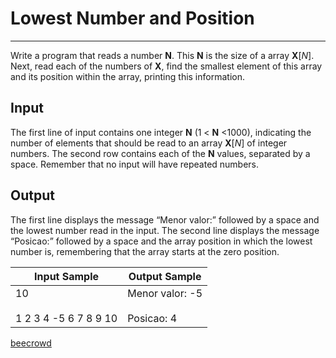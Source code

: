 # Lowest Number and Position

---

Write a program that reads a number **N**. This **N** is the size of a array **X**[*N*]. Next, read each of the numbers of **X**, find the smallest element of this array and its position within the array, printing this information.

## Input

The first line of input contains one integer **N** (1 < **N** <1000), indicating the number of elements that should be read to an array **X**[*N*] of integer numbers. The second row contains each of the **N** values, separated by a space. Remember that no input will have repeated numbers.

## Output

The first line displays the message “Menor valor:” followed by a space and the lowest number read in the input. The second line displays the message “Posicao:” followed by a space and the array position in which the lowest number is, remembering that the array starts at the zero position.

| Input Sample                    | Output Sample                     |
| ------------------------------- | --------------------------------- |
| 10<br><br>1 2 3 4 -5 6 7 8 9 10 | Menor valor: -5<br><br>Posicao: 4 |

[beecrowd](https://www.beecrowd.com.br/judge/en/problems/view/1180)
